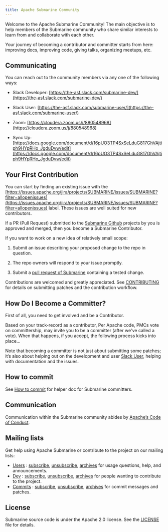 ```yaml
---
title: Apache Submarine Community
---
```


<!--
Licensed under the Apache License, Version 2.0 (the "License");
you may not use this file except in compliance with the License.
You may obtain a copy of the License at

http://www.apache.org/licenses/LICENSE-2.0

Unless required by applicable law or agreed to in writing, software
distributed under the License is distributed on an "AS IS" BASIS,
WITHOUT WARRANTIES OR CONDITIONS OF ANY KIND, either express or implied.
See the License for the specific language governing permissions and
limitations under the License.
-->

Welcome to the Apache Submarine Community! The main objective is to help members of the Submarine community who share similar interests to learn from and collaborate with each other.

Your journey of becoming a contributor and committer starts from here: improving docs, improving code, giving talks, organizing meetups, etc.

## Communicating

You can reach out to the community members via any one of the following ways:

+ Slack Developer: [https://the-asf.slack.com/submarine-dev/](https://the-asf.slack.com/submarine-dev/)

+ Slack User: [https://the-asf.slack.com/submarine-user/](https://the-asf.slack.com/submarine-user/)

+ Zoom: [https://cloudera.zoom.us/j/880548968](https://cloudera.zoom.us/j/880548968)

+ Sync Up: [https://docs.google.com/document/d/16pUO3TP4SxSeLduG817GhVAjtiph9HYpRHo_JgduDvw/edit](https://docs.google.com/document/d/16pUO3TP4SxSeLduG817GhVAjtiph9HYpRHo_JgduDvw/edit)

## Your First Contribution

You can start by finding an existing issue with the [https://issues.apache.org/jira/projects/SUBMARINE/issues/SUBMARINE?filter=allopenissues](https://issues.apache.org/jira/projects/SUBMARINE/issues/SUBMARINE?filter=allopenissues) label. These issues are well suited for new contributors.

If a PR (Pull Request) submitted to the [Submarine Github](https://github.com/apache/submarine) projects by you is approved and merged, then you become a Submarine Contributor.

If you want to work on a new idea of relatively small scope:

1. Submit an issue describing your proposed change to the repo in question.

2. The repo owners will respond to your issue promptly.

3. Submit a [pull request of Submarine](https://github.com/apache/submarine) containing a tested change.

Contributions are welcomed and greatly appreciated. See [CONTRIBUTING](contributing) for details on submitting patches and the contribution workflow.

## How Do I Become a Committer?

First of all, you need to get involved and be a Contributor.

Based on your track-record as a contributor, Per Apache code, PMCs vote on committership, may invite you to be a committer (after we've called a vote). When that happens, if you accept, the following process kicks into place...

Note that becoming a committer is not just about submitting some patches; it‘s also about helping out on the development and user [Slack User](https://the-asf.slack.com/submarine-user/), helping with documentation and the issues.

## How to commit

See [How to commit](HowToCommit.md) for helper doc for Submarine committers.

## Communication

Communication within the Submarine community abides by [Apache’s Code of Conduct](https://www.apache.org/foundation/policies/conduct.html).

## Mailing lists

Get help using Apache Submarine or contribute to the project on our mailing lists:

+ [Users](https://lists.apache.org/list.html?users@submarine.apache.org) : [subscribe](mailto:users-subscribe@submarine.apache.org), [unsubscribe](mailto:users-unsubscribe@submarine.apache.org), [archives](https://lists.apache.org/list.html?users@submarine.apache.org)
for usage questions, help, and announcements.
+ [Dev](https://lists.apache.org/list.html?dev@submarine.apache.org) : [subscribe](mailto:dev-subscribe@submarine.apache.org), [unsubscribe](mailto:dev-unsubscribe@submarine.apache.org), [archives](https://lists.apache.org/list.html?dev@submarine.apache.org)
for people wanting to contribute to the project.
+ [Commits](https://lists.apache.org/list.html?commits@submarine.apache.org) : [subscribe](mailto:commits-subscribe@submarine.apache.org), [unsubscribe](mailto:commits-unsubscribe@submarine.apache.org), [archives](https://lists.apache.org/list.html?commits@submarine.apache.org)
for commit messages and patches.

## License

Submarine source code is under the Apache 2.0 license. See the [LICENSE](https://github.com/apache/submarine/blob/master/LICENSE) file for details.

